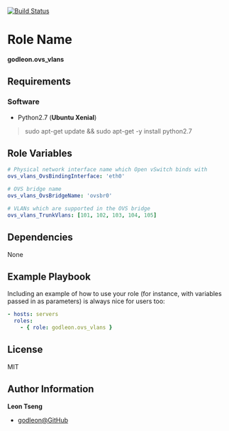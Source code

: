 [![Build Status](https://travis-ci.org/godleon/ansible-role-ovs_vlans.svg?branch=master)](https://travis-ci.org/godleon/ansible-role-ovs_vlans)


Role Name
=========

**godleon.ovs_vlans**

Requirements
------------

### Software

- Python2.7 (**Ubuntu Xenial**)
> sudo apt-get update && sudo apt-get -y install python2.7


Role Variables
--------------

```yml
# Physical network interface name which Open vSwitch binds with
ovs_vlans_OvsBindingInterface: 'eth0'

# OVS bridge name
ovs_vlans_OvsBridgeName: 'ovsbr0'

# VLANs which are supported in the OVS bridge
ovs_vlans_TrunkVlans: [101, 102, 103, 104, 105]
```

Dependencies
------------

None


Example Playbook
----------------

Including an example of how to use your role (for instance, with variables passed in as parameters) is always nice for users too:

```yml
- hosts: servers
  roles:
    - { role: godleon.ovs_vlans }
```

License
-------

MIT

Author Information
------------------

**Leon Tseng** 

-  [godleon@GitHub](https://github.com/godleon)
